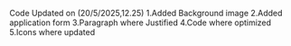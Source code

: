 Code Updated on (20/5/2025,12.25)
1.Added Background image
2.Added application form
3.Paragraph where Justified
4.Code where optimized
5.Icons where updated